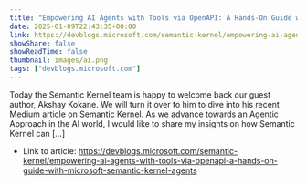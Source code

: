 ```yaml
---
title: "Empowering AI Agents with Tools via OpenAPI: A Hands-On Guide with Microsoft Semantic Kernel Agents"
date: 2025-01-09T22:43:35+00:00
link: https://devblogs.microsoft.com/semantic-kernel/empowering-ai-agents-with-tools-via-openapi-a-hands-on-guide-with-microsoft-semantic-kernel-agents
showShare: false
showReadTime: false
thumbnail: images/ai.png
tags: ["devblogs.microsoft.com"]
---
```

Today the Semantic Kernel team is happy to welcome back our guest author, Akshay Kokane. We will turn it over to him to dive into his recent Medium article on Semantic Kernel. As we advance towards an Agentic Approach in the AI world, I would like to share my insights on how Semantic Kernel can […]

- Link to article: https://devblogs.microsoft.com/semantic-kernel/empowering-ai-agents-with-tools-via-openapi-a-hands-on-guide-with-microsoft-semantic-kernel-agents